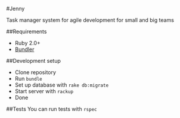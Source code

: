 #Jenny

Task manager system for agile development for small and big teams

##Requirements
* Ruby 2.0+
* [Bundler](https://github.com/bundler/bundler)

##Development setup
* Clone repository
* Run ``bundle``
* Set up database with ``rake db:migrate``
* Start server with ``rackup``
* Done

##Tests
You can run tests with ``rspec``
